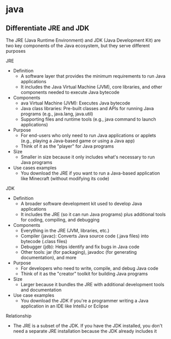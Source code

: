 # java

## Differentiate JRE and JDK

The JRE (Java Runtime Environment) and JDK (Java Development Kit) are two key components of the Java ecosystem, but they serve different purposes

JRE

- Definition
  - A software layer that provides the minimum requirements to run Java applications
  - It includes the Java Virtual Machine (JVM), core libraries, and other components needed to execute Java bytecode
- Components
  - ava Virtual Machine (JVM): Executes Java bytecode
  - Java class libraries: Pre-built classes and APIs for running Java programs (e.g., java.lang, java.util)
  - Supporting files and runtime tools (e.g., java command to launch applications)
- Purpose
  - For end-users who only need to run Java applications or applets (e.g., playing a Java-based game or using a Java app)
  - Think of it as the "player" for Java programs
- Size
  - Smaller in size because it only includes what's necessary to run Java programs
- Use cases examples
  - You download the JRE if you want to run a Java-based application like Minecraft (without modifying its code)

JDK

- Definition
  - A broader software development kit used to develop Java applications
  - It includes the JRE (so it can run Java programs) plus additional tools for coding, compiling, and debugging
- Components
  - Everything in the JRE (JVM, libraries, etc.)
  - Compiler (javac): Converts Java source code (.java files) into bytecode (.class files)
  - Debugger (jdb): Helps identify and fix bugs in Java code
  - Other tools: jar (for packaging), javadoc (for generating documentation), and more
- Purpose
  - For developers who need to write, compile, and debug Java code
  - Think of it as the "creator" toolkit for building Java programs
- Size
  - Larger because it bundles the JRE with additional development tools and documentation
- Use case examples
  - You download the JDK if you're a programmer writing a Java application in an IDE like IntelliJ or Eclipse

Relationship

- The JRE is a subset of the JDK. If you have the JDK installed, you don't need a separate JRE installation because the JDK already includes it
